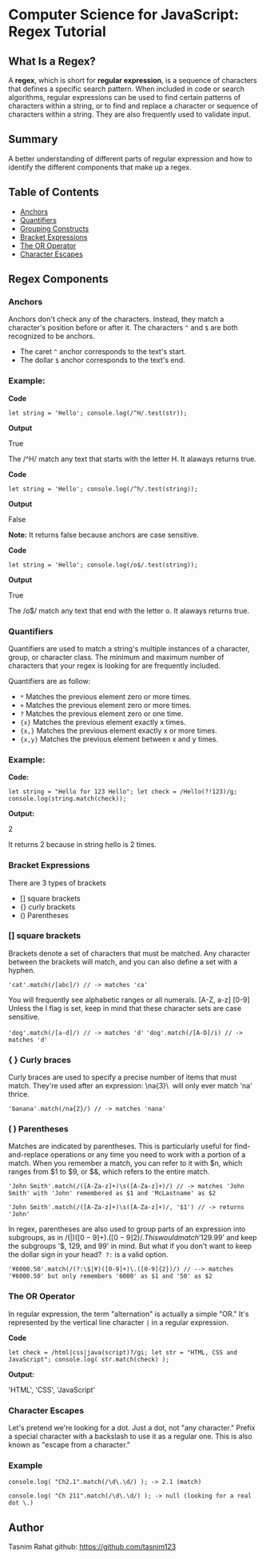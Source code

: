 # Computer Science for JavaScript: Regex Tutorial

## What Is a Regex?

A **regex**, which is short for **regular expression**, is a sequence of characters that defines a specific search pattern. When included in code or search algorithms, regular expressions can be used to find certain patterns of characters within a string, or to find and replace a character or sequence of characters within a string. They are also frequently used to validate input. 


## Summary

 A better understanding of different parts of regular expression and how to identify the different components that make up a regex.

## Table of Contents

- [Anchors](#anchors)
- [Quantifiers](#quantifiers)
- [Grouping Constructs](#grouping-constructs)
- [Bracket Expressions](#bracket-expressions)
- [The OR Operator](#the-or-operator)
- [Character Escapes](#character-escapes)

## Regex Components

### Anchors

Anchors don't check any of the characters. Instead, they match a character's position before or after it. The characters `^` and `$` are both recognized to be anchors.

- The caret `^` anchor corresponds to the text's start.
- The dollar `$` anchor corresponds to the text's end.

### Example:

**Code**

`let string = 'Hello';
console.log(/^H/.test(str));`

**Output**

True


The /^H/ match any text that starts with the letter H. It alaways returns true.

**Code**

`let string = 'Hello';
console.log(/^h/.test(string));`

**Output**

False


**Note:** It returns false because anchors are case sensitive.

**Code**

`let string = 'Hello';
console.log(/o$/.test(string));`

**Output**

True


The /o$/ match any text that end with the letter o. It alaways returns true.

### Quantifiers

Quantifiers are used to match a string's multiple instances of a character, group, or character class. The minimum and maximum number of characters that your regex is looking for are frequently included.

Quantifiers are as follow:

- `*` Matches the previous element zero or more times.
- `+` Matches the previous element zero or more times.
- `?` Matches the previous element zero or one time.
- `{x}` Matches the previous element exactly x times.
- `{x,}` Matches the previous element exactly x or more times.
- `{x,y}`  Matches the previous element between x and y times.

### Example:

**Code:**

`let string = "Hello for 123 Hello";
 let check = /Hello(?!123)/g;
 console.log(string.match(check));`

**Output:**

2


It returns 2 because in string hello is 2 times.

### Bracket Expressions

There are 3 types of brackets
- [] square brackets
- {} curly brackets
- () Parentheses

### [] square brackets

Brackets denote a set of characters that must be matched. Any character between the brackets will match, and you can also define a set with a hyphen.

`'cat'.match(/[abc]/) // -> matches 'ca'`

You will frequently see alphabetic ranges or all numerals. [A-Z, a-z] [0-9] Unless the I flag is set, keep in mind that these character sets are case sensitive.

`'dog'.match(/[a-d]/) // -> matches 'd'`
`'dog'.match(/[A-D]/i) // -> matches 'd'`

### { } Curly braces

Curly braces are used to specify a precise number of items that must match. They're used after an expression: \na{3}\  will only ever match 'na' thrice.

`'banana'.match(/na{2}/) // -> matches 'nana'`

### ( ) Parentheses

Matches are indicated by parentheses. This is particularly useful for find-and-replace operations or any time you need to work with a portion of a match. When you remember a match, you can refer to it with $n, which ranges from $1 to $9, or $&, which refers to the entire match.

`'John Smith'.match(/([A-Za-z]+)\s([A-Za-z]+)/) // -> matches 'John Smith' with 'John' remembered as $1 and 'McLastname' as $2`

`'John Smith'.match(/([A-Za-z]+)\s([A-Za-z]+)/, '$1') // ->
returns 'John'`

In regex, parentheses are also used to group parts of an expression into subgroups, as in /($|)([0-9]+).([0-9]2)/. This would match '$129.99' and keep the subgroups '$, 129, and 99' in mind. But what if you don't want to keep the dollar sign in your head?  `?:` is a valid option.

`'¥6000.50'.match(/(?:\$|¥)([0-9]+)\.([0-9]{2})/) // --> matches '¥6000.50' but only remembers '6000' as $1 and '50' as $2`

### The OR Operator

In regular expression, the term "alternation" is actually a simple "OR." It's represented by the vertical line character `|` in a regular expression.

**Code**

`let check = /html|css|java(script)?/gi;
let str = "HTML, CSS and JavaScript";
console.log( str.match(check) );`

**Output:**

'HTML', 'CSS', 'JavaScript'

### Character Escapes

Let's pretend we're looking for a dot. Just a dot, not "any character." Prefix a special character with a backslash to use it as a regular one. This is also known as "escape from a character."

### Example

`console.log( "Ch2.1".match(/\d\.\d/) ); -> 2.1 (match)`

`console.log( "Ch 211".match(/\d\.\d/) ); -> null (looking for a real dot \.)`

## Author
Tasnim Rahat github: https://github.com/tasnim123